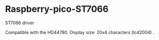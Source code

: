 # Raspberry-pico-ST7066
ST7066 driver

Compatible with the HD44780.
Display size: 20x4 characters (lcd2004) .
